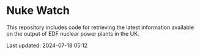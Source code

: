 # Nuke Watch

This repository includes code for retrieving the latest information available on the output of EDF nuclear power plants in the UK.

Last updated: 2024-07-18 05:12